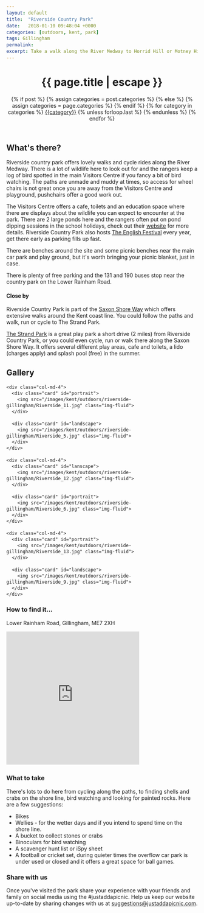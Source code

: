 ```yaml
---
layout: default
title:  "Riverside Country Park"
date:   2018-01-10 09:48:04 +0000
categories: [outdoors, kent, park]
tags: Gillingham
permalink: 
excerpt: Take a walk along the River Medway to Horrid Hill or Motney Hill and enjoy some beautiful surroundings and wildlife.  Warm up at the Visitors Centre and enjoy the fantastic play equipment in the park.
---
```


<header class="post-header">
<!-- <div class="jumbotron" style="background-image:url(/images/kent/outdoors/riverside-gillingham/Riverside_4.jpg) ;color:#FFF;height:400px;">
 -->
<h1 class="post-title" itemprop="name headline">{{ page.title | escape }}</h1>
<div class="post-categories">
  {% if post %}
    {% assign categories = post.categories %}
  {% else %}
    {% assign categories = page.categories %}
  {% endif %}
  {% for category in categories %}
  <a href="{{site.baseurl}}/{{category|slugize}}">{{category}}</a>
  {% unless forloop.last %}&nbsp;{% endunless %}
  {% endfor %}
</div>
<!-- </div> -->
</header>

## What's there?

Riverside country park offers lovely walks and cycle rides along the River Medway.  There is a lot of wildlife here to look out for and the rangers keep a log of bird spotted in the main Visitors Centre if you fancy a bit of bird watching. The paths are unmade and muddy at times, so access for wheel chairs is not great once you are away from the Visitors Centre and playground, pushchairs offer a good work out.  

The Visitors Centre offers a cafe, toilets and an education space where there are displays about the wildlife you can expect to encounter at the park.  There are 2 large ponds here and the rangers often put on pond dipping sessions in the school holidays, check out their [website](http://www.medway.gov.uk/leisurecultureandsport/parksandplayareas/parksgardensandreserves/riversidecountrypark.aspx) for more details. Riverside Country Park also hosts [The English Festival](http://www.enjoymedway.org/events/english-festival-2018) every year, get there early as parking fills up fast.

There are benches around the site and some picnic benches near the main car park and play ground, but it's worth bringing your picnic blanket, just in case.

There is plenty of free parking and the 131 and 190 buses stop near the country park on the Lower Rainham Road.

#### Close by

Riverside Country Park is part of the [Saxon Shore Way](http://www.medway.gov.uk/pdf/walking_the_saxon_shore_way_through_medway.pdf) which offers extensive walks around the Kent coast line.  You could follow the paths and walk, run or cycle to The Strand Park.

[The Strand Park](#) is a great play park a short drive (2 miles) from Riverside Country Park, or you could even cycle, run or walk there along the Saxon Shore Way. It offers several different play areas, cafe and toilets, a lido (charges apply) and splash pool (free) in the summer.

## Gallery

<div class="container">

  <div class="row">

    <div class="col-md-4">
      <div class="card" id="portrait">
        <img src="/images/kent/outdoors/riverside-gillingham/Riverside_11.jpg" class="img-fluid">
      </div>

      <div class="card" id="landscape">
        <img src="/images/kent/outdoors/riverside-gillingham/Riverside_5.jpg" class="img-fluid">
      </div>  
    </div>

    <div class="col-md-4">
      <div class="card" id="lanscape">
        <img src="/images/kent/outdoors/riverside-gillingham/Riverside_12.jpg" class="img-fluid">
      </div>

      <div class="card" id="portrait">
        <img src="/images/kent/outdoors/riverside-gillingham/Riverside_6.jpg" class="img-fluid">
      </div>
    </div>

    <div class="col-md-4">
      <div class="card" id="portrait">
        <img src="/images/kent/outdoors/riverside-gillingham/Riverside_13.jpg" class="img-fluid">
      </div>

      <div class="card" id="landscape">
        <img src="/images/kent/outdoors/riverside-gillingham/Riverside_9.jpg" class="img-fluid">
      </div>
    </div>

  </div>      
</div>


### How to find it...

Lower Rainham Road, Gillingham, ME7 2XH

<iframe src="https://www.google.com/maps/embed?pb=!1m18!1m12!1m3!1d2489.9448746204203!2d0.595543346318481!3d51.38569118816133!2m3!1f0!2f0!3f0!3m2!1i1024!2i768!4f13.1!3m3!1m2!1s0x47d8d25fa05dcb89%3A0x95d853cdaef76220!2sRiverside+Country+Park!5e0!3m2!1sen!2suk!4v1515579542540" width="350" height="350" frameborder="0" style="border:0" allowfullscreen></iframe>

### What to take

There's lots to do here from cycling along the paths, to finding shells and crabs on the shore line, bird watching and looking for painted rocks.  Here are a few suggestions:

* Bikes
* Wellies - for the wetter days and if you intend to spend time on the shore line.
* A bucket to collect stones or crabs
* Binoculars for bird watching
* A scavenger hunt list or iSpy sheet
* A football or cricket set, during quieter times the overflow car park is under used or closed and it offers a great space for ball games.



### Share with us
Once you've visited the park share your experience with your friends and family on social media using the #justaddapicnic.  Help us keep our website up-to-date by sharing changes with us at suggestions@justaddapicnic.com. 
